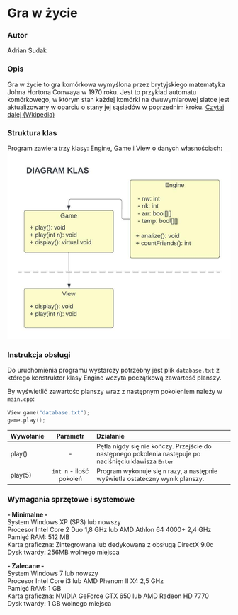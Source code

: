 # Gra w życie
### Autor
Adrian Sudak


### Opis
Gra w życie to gra komórkowa wymyślona przez brytyjskiego matematyka Johna Hortona Conwaya w 1970 roku. Jest to przykład automatu komórkowego, w którym stan każdej komórki na dwuwymiarowej siatce jest aktualizowany w oparciu o stany jej sąsiadów w poprzednim kroku.
[Czytaj dalej (Wkipedia)](https://pl.wikipedia.org/wiki/Gra_w_%C5%BCycie)




### Struktura klas
Program zawiera trzy klasy: Engine, Game i View o danych własnościach:
![Diagram klas](./diagram.jpeg)

### Instrukcja obsługi
Do uruchomienia programu wystarczy potrzebny jest plik `database.txt` z którego konstruktor klasy Engine wczyta początkową zawartość planszy.  

By wyświetlić zawartośc planszy wraz z następnym pokoleniem należy w `main.cpp`:
```C++
View game("database.txt");
game.play();
```

| Wywołanie     |        Parametr        | Działanie                                                                                               |
|---------------|:----------------------:|:--------------------------------------------------------------------------------------------------------|
| play()        |           -            | Pętla nigdy się nie kończy. Przejście do następnego pokolenia następuje po naciśnięciu klawisza `Enter` |
| play(5)       | `int n` - ilość pokoleń | Program wykonuje się `n` razy, a następnie wyświetla ostateczny wynik planszy.                          |
 



### Wymagania sprzętowe i systemowe
**- Minimalne -**  
  System Windows XP (SP3) lub nowszy  
  Procesor Intel Core 2 Duo 1,8 GHz lub AMD Athlon 64 4000+ 2,4 GHz  
  Pamięć RAM: 512 MB  
  Karta graficzna: Zintegrowana lub dedykowana z obsługą DirectX 9.0c  
  Dysk twardy: 256MB wolnego miejsca  

**- Zalecane -**  
  System Windows 7 lub nowszy  
  Procesor Intel Core i3 lub AMD Phenom II X4 2,5 GHz  
  Pamięć RAM: 1 GB  
  Karta graficzna: NVIDIA GeForce GTX 650 lub AMD Radeon HD 7770  
  Dysk twardy: 1 GB wolnego miejsca  
